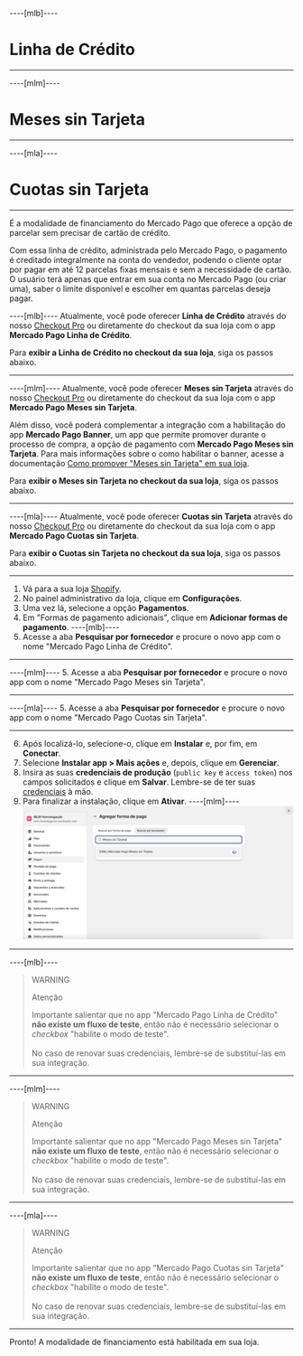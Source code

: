 ----[mlb]----
# Linha de Crédito

------------
----[mlm]----
# Meses sin Tarjeta

------------
----[mla]----
# Cuotas sin Tarjeta

------------

É a modalidade de financiamento do Mercado Pago que oferece a opção de parcelar sem precisar de cartão de crédito.

Com essa linha de crédito, administrada pelo Mercado Pago, o pagamento é creditado integralmente na conta do vendedor, podendo o cliente optar por pagar em até 12 parcelas fixas mensais e sem a necessidade de cartão. O usuário terá apenas que entrar em sua conta no Mercado Pago (ou criar uma), saber o limite disponível e escolher em quantas parcelas deseja pagar.

----[mlb]----
Atualmente, você pode oferecer **Linha de Crédito** através do nosso [Checkout Pro](/developers/pt/docs/shopify/integration-configuration/checkout-pro) ou diretamente do checkout da sua loja com o app **Mercado Pago Linha de Crédito**.

Para **exibir a Linha de Crédito no checkout da sua loja**, siga os passos abaixo.

------------
----[mlm]----
Atualmente, você pode oferecer **Meses sin Tarjeta** através do nosso [Checkout Pro](/developers/pt/docs/shopify/integration-configuration/checkout-pro) ou diretamente do checkout da sua loja com o app **Mercado Pago Meses sin Tarjeta**.

Além disso, você poderá complementar a integração com a habilitação do app **Mercado Pago Banner**, um app que permite promover durante o processo de compra, a opção de pagamento com **Mercado Pago Meses sin Tarjeta**. Para mais informações sobre o como habilitar o banner, acesse a documentação [Como promover "Meses sin Tarjeta" em sua loja](/developers/pt/docs/shopify/shopify/how-tos/banner).

Para **exibir o Meses sin Tarjeta no checkout da sua loja**, siga os passos abaixo.

------------
----[mla]----
Atualmente, você pode oferecer **Cuotas sin Tarjeta** através do nosso [Checkout Pro](/developers/pt/docs/shopify/integration-configuration/checkout-pro) ou diretamente do checkout da sua loja com o app **Mercado Pago Cuotas sin Tarjeta**.

Para **exibir o Cuotas sin Tarjeta no checkout da sua loja**, siga os passos abaixo.

------------
1. Vá para a sua loja [Shopify](https://accounts.shopify.com/store-login).
2. No painel administrativo da loja, clique em **Configurações**.
3. Uma vez lá, selecione a opção **Pagamentos**. 
4. Em "Formas de pagamento adicionais", clique em **Adicionar formas de pagamento**.
----[mlb]----
5. Acesse a aba **Pesquisar por fornecedor** e procure o novo app com o nome "Mercado Pago Linha de Crédito".

------------
----[mlm]----
5. Acesse a aba **Pesquisar por fornecedor** e procure o novo app com o nome "Mercado Pago Meses sin Tarjeta".

------------
----[mla]----
5. Acesse a aba **Pesquisar por fornecedor** e procure o novo app com o nome "Mercado Pago Cuotas sin Tarjeta".

------------
6. Após localizá-lo, selecione-o, clique em **Instalar** e, por fim, em **Conectar**.
7. Selecione **Instalar app > Mais ações** e, depois, clique em **Gerenciar**.
8. Insira as suas **credenciais de produção** (`public key` e `access token`) nos campos solicitados e clique em **Salvar**. Lembre-se de ter suas [credenciais](/developers/pt/docs/shopify/additional-content/your-integrations/credentials) à mão.
9. Para finalizar a instalação, clique em **Ativar**.
----[mlm]----
![shopify-mercado-credito](/images/shopify/meses-sin-tarjeta-mlm.png)

------------
----[mlb]----
> WARNING
>
> Atenção
>
> Importante salientar que no app "Mercado Pago Linha de Crédito" **não existe um fluxo de teste**, então não é necessário selecionar o _checkbox_ "habilite o modo de teste".
> <br/><br/>
> No caso de renovar suas credenciais, lembre-se de substituí-las em sua integração.

------------
----[mlm]----
> WARNING
>
> Atenção
>
> Importante salientar que no app "Mercado Pago Meses sin Tarjeta" **não existe um fluxo de teste**, então não é necessário selecionar o _checkbox_ "habilite o modo de teste".
> <br/><br/>
> No caso de renovar suas credenciais, lembre-se de substituí-las em sua integração.

------------
----[mla]----
> WARNING
>
> Atenção
>
> Importante salientar que no app "Mercado Pago Cuotas sin Tarjeta" **não existe um fluxo de teste**, então não é necessário selecionar o _checkbox_ "habilite o modo de teste".
> <br/><br/>
> No caso de renovar suas credenciais, lembre-se de substituí-las em sua integração.

------------
Pronto! A modalidade de financiamento está habilitada em sua loja.